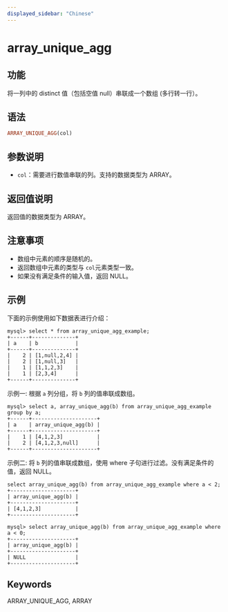 ```yaml
---
displayed_sidebar: "Chinese"
---
```


# array_unique_agg

## 功能

将一列中的 distinct 值（包括空值 null）串联成一个数组 (多行转一行）。

## 语法

```Haskell
ARRAY_UNIQUE_AGG(col)
```

## 参数说明

- `col`：需要进行数值串联的列。支持的数据类型为 ARRAY。

## 返回值说明

返回值的数据类型为 ARRAY。

## 注意事项

- 数组中元素的顺序是随机的。
- 返回数组中元素的类型与 `col`元素类型一致。
- 如果没有满足条件的输入值，返回 NULL。

## 示例

下面的示例使用如下数据表进行介绍：

```Plain_Text
mysql> select * from array_unique_agg_example;
+------+--------------+
| a    | b            |
+------+--------------+
|    2 | [1,null,2,4] |
|    2 | [1,null,3]   |
|    1 | [1,1,2,3]    |
|    1 | [2,3,4]      |
+------+--------------+
```

示例一: 根据 `a` 列分组，将 `b` 列的值串联成数组。

```Plain_Text
mysql> select a, array_unique_agg(b) from array_unique_agg_example group by a;
+------+---------------------+
| a    | array_unique_agg(b) |
+------+---------------------+
|    1 | [4,1,2,3]           |
|    2 | [4,1,2,3,null]      |
+------+---------------------+
```

示例二: 将 `b` 列的值串联成数组，使用 where 子句进行过滤。没有满足条件的值，返回 NULL。

```plaintext
select array_unique_agg(b) from array_unique_agg_example where a < 2;
+---------------------+
| array_unique_agg(b) |
+---------------------+
| [4,1,2,3]           |
+---------------------+

mysql> select array_unique_agg(b) from array_unique_agg_example where a < 0;
+---------------------+
| array_unique_agg(b) |
+---------------------+
| NULL                |
+---------------------+
```

## Keywords

ARRAY_UNIQUE_AGG, ARRAY
